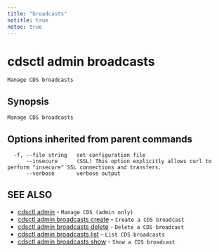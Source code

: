 ```yaml
---
title: "broadcasts"
notitle: true
notoc: true
---
```

# cdsctl admin broadcasts

`Manage CDS broadcasts`

## Synopsis

`Manage CDS broadcasts`

## Options inherited from parent commands

```
  -f, --file string   set configuration file
      --insecure      (SSL) This option explicitly allows curl to perform "insecure" SSL connections and transfers.
      --verbose       verbose output
```

## SEE ALSO

* [cdsctl admin](/docs/components/cdsctl/admin/)	 - `Manage CDS (admin only)`
* [cdsctl admin broadcasts create](/docs/components/cdsctl/admin/broadcasts/create/)	 - `Create a CDS broadcast`
* [cdsctl admin broadcasts delete](/docs/components/cdsctl/admin/broadcasts/delete/)	 - `Delete a CDS broadcast`
* [cdsctl admin broadcasts list](/docs/components/cdsctl/admin/broadcasts/list/)	 - `List CDS broadcasts`
* [cdsctl admin broadcasts show](/docs/components/cdsctl/admin/broadcasts/show/)	 - `Show a CDS broadcast`

